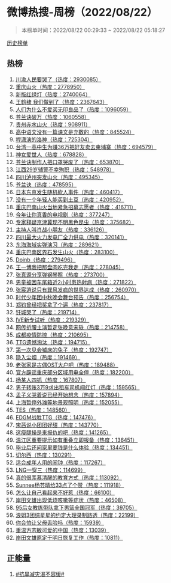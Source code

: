 <h1>
微博热搜-周榜（2022/08/22）
</h1>
<blockquote>
<p>
本榜单时间：2022/08/22 00:29:33 ~ 2022/08/22 05:18:27
</p>
</blockquote>
<p>
<a href="https://github.com/daifee/weibo-hot-search/tree/main/archives/weekly">历史榜单</a>
</p>
<h2>
热榜
</h2>
<ol>

<li>
<a href="https://s.weibo.com/weibo?q=%23%E5%B7%9D%E6%B8%9D%E4%BA%BA%E6%B0%91%E8%A6%81%E5%93%AD%E4%BA%86%23" target="weibo">
川渝人民要哭了（热度：2930085）
</a>
</li>

<li>
<a href="https://s.weibo.com/weibo?q=%23%E9%87%8D%E5%BA%86%E5%B1%B1%E7%81%AB%23" target="weibo">
重庆山火（热度：2778950）
</a>
</li>

<li>
<a href="https://s.weibo.com/weibo?q=%23%E6%96%B0%E7%89%88%E7%BA%A2%E7%BB%BF%E7%81%AF%23" target="weibo">
新版红绿灯（热度：2740064）
</a>
</li>

<li>
<a href="https://s.weibo.com/weibo?q=%23%E7%8E%8B%E9%B9%A4%E6%A3%A3%20%E6%88%91%E4%BB%AC%E5%81%9A%E5%88%B0%E4%BA%86%23" target="weibo">
王鹤棣 我们做到了（热度：2367643）
</a>
</li>

<li>
<a href="https://s.weibo.com/weibo?q=%23%E4%BA%BA%E4%BB%AC%E4%B8%BA%E4%BB%80%E4%B9%88%E4%B8%8D%E7%88%B1%E4%B9%B0%E6%97%A0%E5%8D%B0%E8%89%AF%E5%93%81%E4%BA%86%23" target="weibo">
人们为什么不爱买无印良品了（热度：1096059）
</a>
</li>

<li>
<a href="https://s.weibo.com/weibo?q=%23%E8%8B%8D%E5%85%B0%E8%AF%80%E7%A0%B4%E4%B8%87%23" target="weibo">
苍兰诀破万（热度：1060558）
</a>
</li>

<li>
<a href="https://s.weibo.com/weibo?q=%23%E8%B4%B5%E5%B7%9E%E8%B5%A4%E6%B0%B4%E5%B1%B1%E7%81%AB%23" target="weibo">
贵州赤水山火（热度：908911）
</a>
</li>

<li>
<a href="https://s.weibo.com/weibo?q=%23%E9%AB%98%E4%B8%AD%E8%AF%AD%E6%96%87%E6%B2%A1%E6%9C%89%E4%B8%80%E7%AF%87%E8%AF%BE%E6%96%87%E6%98%AF%E5%85%85%E6%95%B0%E7%9A%84%23" target="weibo">
高中语文没有一篇课文是充数的（热度：845524）
</a>
</li>

<li>
<a href="https://s.weibo.com/weibo?q=%23%E7%A8%8B%E6%BD%87%E6%BC%94%E7%9A%84%E6%B4%9B%E7%A5%9E%23" target="weibo">
程潇演的洛神（热度：725304）
</a>
</li>

<li>
<a href="https://s.weibo.com/weibo?q=%23%E5%8F%B0%E6%B9%BE%E4%B8%80%E9%AB%98%E4%B8%AD%E7%94%9F%E4%B8%BA%E8%B5%9A36%E4%B8%87%E6%8A%8A%E5%A5%BD%E5%8F%8B%E5%8D%96%E5%8E%BB%E6%9F%AC%E5%9F%94%E5%AF%A8%23" target="weibo">
台湾一高中生为赚36万把好友卖去柬埔寨（热度：694579）
</a>
</li>

<li>
<a href="https://s.weibo.com/weibo?q=%23%E7%A5%9E%E5%A5%B3%E7%88%B1%E4%B8%96%E4%BA%BA%23" target="weibo">
神女爱世人（热度：678828）
</a>
</li>

<li>
<a href="https://s.weibo.com/weibo?q=%23%E8%8B%8D%E5%85%B0%E8%AF%80%E5%88%B6%E4%BD%9C%E4%BA%BA%E6%8A%8A%E5%8F%A3%E7%BD%A9%E5%93%AD%E5%BA%9F%E4%BA%86%23" target="weibo">
苍兰诀制作人把口罩哭废了（热度：653870）
</a>
</li>

<li>
<a href="https://s.weibo.com/weibo?q=%23%E6%B1%9F%E8%A5%BF29%E5%B2%81%E8%BE%85%E8%AD%A6%E4%B8%8D%E5%B9%B8%E6%AE%89%E8%81%8C%23" target="weibo">
江西29岁辅警不幸殉职（热度：548978）
</a>
</li>

<li>
<a href="https://s.weibo.com/weibo?q=%23%E5%9B%9B%E5%B7%9D%E6%B3%B8%E5%B7%9E%E7%AA%81%E5%8F%91%E5%B1%B1%E7%81%AB%23" target="weibo">
四川泸州突发山火（热度：495345）
</a>
</li>

<li>
<a href="https://s.weibo.com/weibo?q=%23%E8%8B%8D%E5%85%B0%E8%AF%80%23" target="weibo">
苍兰诀（热度：478595）
</a>
</li>

<li>
<a href="https://s.weibo.com/weibo?q=%23%E6%97%A5%E6%9C%AC%E4%B8%9C%E4%BA%AC%E5%8F%91%E7%94%9F%E9%9A%8F%E6%9C%BA%E7%A0%8D%E4%BA%BA%E4%BA%8B%E4%BB%B6%23" target="weibo">
日本东京发生随机砍人事件（热度：460417）
</a>
</li>

<li>
<a href="https://s.weibo.com/weibo?q=%23%E6%B2%A1%E6%9C%89%E4%B8%80%E4%B8%AA%E5%B9%B4%E8%BD%BB%E4%BA%BA%E8%83%BD%E4%B9%B0%E5%88%B0%E5%9C%9F%E8%B1%86%23" target="weibo">
没有一个年轻人能买到土豆（热度：420952）
</a>
</li>

<li>
<a href="https://s.weibo.com/weibo?q=%23%E9%87%8D%E5%BA%86%E5%B7%B4%E5%8D%97%E5%B1%B1%E7%81%AB%E5%BD%93%E5%9C%B0%E7%B4%A7%E6%80%A5%E6%8B%9B%E5%8B%9F%E5%BF%97%E6%84%BF%E8%80%85%23" target="weibo">
重庆巴南山火当地紧急招募志愿者（热度：416711）
</a>
</li>

<li>
<a href="https://s.weibo.com/weibo?q=%23%E4%BB%8A%E5%B9%B4%E8%AE%A9%E4%BD%A0%E7%9C%9F%E9%A6%99%E7%9A%84%E7%94%B5%E8%A7%86%E5%89%A7%23" target="weibo">
今年让你真香的电视剧（热度：377247）
</a>
</li>

<li>
<a href="https://s.weibo.com/weibo?q=%23%E4%B8%93%E5%AE%B6%E9%87%8A%E7%96%91%E4%BA%AC%E6%B4%A5%E5%86%80%E7%8E%B0%E4%B8%8D%E6%98%8E%E9%BB%91%E8%89%B2%E6%98%86%E8%99%AB%23" target="weibo">
专家释疑京津冀现不明黑色昆虫（热度：375682）
</a>
</li>

<li>
<a href="https://s.weibo.com/weibo?q=%23%E4%B8%BB%E6%8C%81%E4%BA%BA%E5%8F%AB%E8%82%96%E6%88%98%E5%B0%8F%E6%9C%8B%E5%8F%8B%23" target="weibo">
主持人叫肖战小朋友（热度：336126）
</a>
</li>

<li>
<a href="https://s.weibo.com/weibo?q=%23%E5%9B%9B%E5%B7%9D%E6%9C%80%E5%A4%A7%E7%81%AB%E5%8A%9B%E5%8F%91%E7%94%B5%E5%8E%82%E5%85%A8%E5%8A%9B%E4%BE%9B%E7%94%B5%23" target="weibo">
四川最大火力发电厂全力供电（热度：320141）
</a>
</li>

<li>
<a href="https://s.weibo.com/weibo?q=%23%E4%B8%9C%E6%B5%B7%E6%B5%B7%E5%9F%9F%E5%AE%9E%E5%BC%B9%E6%BC%94%E4%B9%A0%23" target="weibo">
东海海域实弹演习（热度：289621）
</a>
</li>

<li>
<a href="https://s.weibo.com/weibo?q=%23%E9%87%8D%E5%BA%86%E5%B7%B4%E5%8D%97%E5%8C%BA%E7%95%8C%E7%9F%B3%E5%8F%91%E7%94%9F%E5%B1%B1%E7%81%AB%23" target="weibo">
重庆巴南区界石发生山火（热度：283100）
</a>
</li>

<li>
<a href="https://s.weibo.com/weibo?q=%23Doinb%23" target="weibo">
Doinb（热度：279496）
</a>
</li>

<li>
<a href="https://s.weibo.com/weibo?q=%23%E7%8E%8B%E4%B8%80%E5%8D%9A%E6%88%91%E6%8A%8A%E9%82%A3%E7%9B%98%E8%82%89%E5%90%83%E5%AE%8C%E6%88%91%E8%B5%B0%23" target="weibo">
王一博我把那盘肉吃完我走（热度：278045）
</a>
</li>

<li>
<a href="https://s.weibo.com/weibo?q=%23%E5%BC%A0%E7%9C%9F%E6%BA%90%E5%88%86%E4%BA%AB%E5%BC%B9%E9%92%A2%E7%90%B4%E7%85%A7%23" target="weibo">
张真源分享弹钢琴照（热度：273700）
</a>
</li>

<li>
<a href="https://s.weibo.com/weibo?q=%23%E7%94%B7%E7%AB%A5%E8%A2%AB%E5%9B%B0%E8%BD%A6%E5%B0%BE%E7%AE%B1%E8%BF%912%E5%B0%8F%E6%97%B6%E6%82%A3%E7%83%AD%E5%B0%84%E7%97%85%23" target="weibo">
男童被困车尾箱近2小时患热射病（热度：271822）
</a>
</li>

<li>
<a href="https://s.weibo.com/weibo?q=%23%E5%BC%A0%E5%AE%B8%E9%80%8D%E8%AF%B4%E5%8F%AA%E6%9C%89%E5%B7%BD%E9%A3%8E%E5%8F%91%E7%96%AF%E7%9A%84%E4%B8%96%E7%95%8C%E8%BE%BE%E6%88%90%23" target="weibo">
张宸逍说只有巽风发疯的世界达成（热度：260970）
</a>
</li>

<li>
<a href="https://s.weibo.com/weibo?q=%23%E6%97%B6%E4%BB%A3%E5%B0%91%E5%B9%B4%E5%9B%A2%E4%B8%AD%E7%A7%8B%E6%99%9A%E4%BC%9A%E8%88%9E%E5%8F%B0%E9%A2%84%E5%91%8A%23" target="weibo">
时代少年团中秋晚会舞台预告（热度：256754）
</a>
</li>

<li>
<a href="https://s.weibo.com/weibo?q=%23%E9%83%91%E9%92%A7%E6%9B%BE%E7%BB%8F%E6%8A%8A%E5%A5%96%E6%8B%BF%E4%BA%86%E4%B8%AA%E9%81%8D%23" target="weibo">
郑钧曾经把奖拿了个遍（热度：237817）
</a>
</li>

<li>
<a href="https://s.weibo.com/weibo?q=%23%E9%92%8E%E5%9F%8E%E5%93%AD%E4%BA%86%23" target="weibo">
钎城哭了（热度：219714）
</a>
</li>

<li>
<a href="https://s.weibo.com/weibo?q=%23IVE%E6%96%B0%E4%B8%93%E8%AF%95%E5%90%AC%23" target="weibo">
IVE新专试听（热度：219329）
</a>
</li>

<li>
<a href="https://s.weibo.com/weibo?q=%23%E7%BD%91%E4%BC%A0%E6%8A%98%E8%85%B0%E4%B8%BB%E6%BC%94%E6%9A%82%E5%AE%9A%E5%BC%A0%E6%99%9A%E6%84%8F%E5%AE%8B%E8%BD%B6%23" target="weibo">
网传折腰主演暂定张晚意宋轶（热度：214758）
</a>
</li>

<li>
<a href="https://s.weibo.com/weibo?q=%23%E6%88%90%E9%83%BD%E7%96%AB%E6%83%85%E9%98%B2%E6%8E%A7%23" target="weibo">
成都疫情防控（热度：210695）
</a>
</li>

<li>
<a href="https://s.weibo.com/weibo?q=%23TTG%E9%81%97%E6%86%BE%E6%B7%98%E6%B1%B0%23" target="weibo">
TTG遗憾淘汰（热度：194715）
</a>
</li>

<li>
<a href="https://s.weibo.com/weibo?q=%23%E7%AC%AC%E4%B8%80%E6%AC%A1%E8%A7%81%E4%BC%9A%E9%93%BA%E5%BA%8A%E7%9A%84%E5%85%94%E5%AD%90%23" target="weibo">
第一次见会铺床的兔子（热度：192747）
</a>
</li>

<li>
<a href="https://s.weibo.com/weibo?q=%23%E9%9A%90%E5%85%A5%E5%B0%98%E7%83%9F%23" target="weibo">
隐入尘烟（热度：191469）
</a>
</li>

<li>
<a href="https://s.weibo.com/weibo?q=%23%E8%80%81%E5%BC%A0%E5%AE%B6%E6%98%AF%E5%8F%A4%E5%81%B6OST%E5%A4%A7%E6%88%B7%E5%90%A7%23" target="weibo">
老张家是古偶OST大户吧（热度：189488）
</a>
</li>

<li>
<a href="https://s.weibo.com/weibo?q=%23%E5%AE%98%E6%96%B9%E8%BE%9F%E8%B0%A3%E9%87%8D%E5%BA%86%E9%83%A8%E5%88%86%E5%8C%BA%E5%9F%9F%E7%94%A8%E7%94%B5%E5%85%A8%E5%81%9C%23" target="weibo">
官方辟谣重庆部分区域用电全停（热度：182200）
</a>
</li>

<li>
<a href="https://s.weibo.com/weibo?q=%23%E6%9D%A8%E6%9F%90%E4%BA%BA%E5%9B%9B%E6%8A%93%23" target="weibo">
杨某人四抓（热度：167807）
</a>
</li>

<li>
<a href="https://s.weibo.com/weibo?q=%23%E7%94%B7%E5%AD%90%E8%BD%AC%E8%B4%A63%E4%B8%879%E6%B1%82%E5%87%BA%E7%A7%9F%E8%BD%A6%E5%8F%B8%E6%9C%BA%E9%97%AF%E7%BA%A2%E7%81%AF%23" target="weibo">
男子转账3万9求出租车司机闯红灯（热度：159565）
</a>
</li>

<li>
<a href="https://s.weibo.com/weibo?q=%23%E5%AD%9F%E5%AD%90%E4%B9%89%E5%93%AD%E7%9D%80%E8%AF%B4%E5%B7%B2%E7%BB%8F%E5%BC%80%E5%A7%8B%E6%83%B3%E5%BF%B5%23" target="weibo">
孟子义哭着说已经开始想念（热度：157894）
</a>
</li>

<li>
<a href="https://s.weibo.com/weibo?q=%23%E4%B8%8A%E6%B5%B7%E6%9A%82%E5%81%9C%E5%A4%96%E6%BB%A9%E7%AD%89%E5%9C%B0%E6%99%AF%E8%A7%82%E7%85%A7%E6%98%8E%23" target="weibo">
上海暂停外滩等地景观照明（热度：152055）
</a>
</li>

<li>
<a href="https://s.weibo.com/weibo?q=%23TES%23" target="weibo">
TES（热度：148560）
</a>
</li>

<li>
<a href="https://s.weibo.com/weibo?q=%23EDGM%E6%88%98%E8%83%9CTTG%23" target="weibo">
EDGM战胜TTG（热度：147476）
</a>
</li>

<li>
<a href="https://s.weibo.com/weibo?q=%23%E5%AE%8B%E8%8C%9C%E8%AF%B4%E5%B0%8F%E5%9B%A2%E5%9B%A2%E5%A5%BD%E7%94%9C%23" target="weibo">
宋茜说小团团好甜（热度：143770）
</a>
</li>

<li>
<a href="https://s.weibo.com/weibo?q=%23%E8%BF%99%E7%98%A6%E8%85%BF%E6%93%8D%E6%98%AF%E6%9D%A5%E6%8A%A5%E4%BB%87%E7%9A%84%E5%90%A7%23" target="weibo">
这瘦腿操是来报仇的吧（热度：141265）
</a>
</li>

<li>
<a href="https://s.weibo.com/weibo?q=%23%E6%B8%A9%E6%B1%9F%E5%8C%BA%E9%87%8D%E8%A6%81%E6%8F%90%E7%A4%BA%E5%A6%82%E6%9C%89%E9%87%8D%E5%8F%A0%E7%AB%8B%E5%8D%B3%E6%8A%A5%E5%A4%87%23" target="weibo">
温江区重要提示如有重叠立即报备（热度：136451）
</a>
</li>

<li>
<a href="https://s.weibo.com/weibo?q=%23%E6%AF%95%E4%B8%9A%E5%90%8E%E8%BF%98%E9%97%AE%E5%AE%B6%E9%87%8C%E8%A6%81%E9%92%B1%E6%98%AF%E4%BB%80%E4%B9%88%E4%BD%93%E9%AA%8C%23" target="weibo">
毕业后还问家里要钱是什么体验（热度：134451）
</a>
</li>

<li>
<a href="https://s.weibo.com/weibo?q=%23%E5%88%87%E5%B0%94%E8%A5%BF%23" target="weibo">
切尔西（热度：130291）
</a>
</li>

<li>
<a href="https://s.weibo.com/weibo?q=%23%E9%80%82%E5%90%88%E6%88%90%E5%B9%B4%E4%BA%BA%E7%94%A8%E7%9A%84%E9%97%B9%E9%92%9F%23" target="weibo">
适合成年人用的闹钟（热度：117267）
</a>
</li>

<li>
<a href="https://s.weibo.com/weibo?q=%23LNG%E4%B8%80%E7%A9%BF%E4%B8%89%23" target="weibo">
LNG一穿三（热度：114699）
</a>
</li>

<li>
<a href="https://s.weibo.com/weibo?q=%23%E7%9C%9F%E7%9A%84%E5%BE%88%E7%BE%A1%E6%85%95%E6%B8%85%E9%86%92%E7%9A%84%E6%95%99%E8%82%B2%E6%96%B9%E5%BC%8F%23" target="weibo">
真的很羡慕清醒的教育方式（热度：113092）
</a>
</li>

<li>
<a href="https://s.weibo.com/weibo?q=%23Sunnee%E6%9D%A8%E8%8A%B8%E6%99%B4%E7%BB%9933%E7%82%B9%E4%BA%86%E4%B8%AA%E8%B5%9E%23" target="weibo">
Sunnee杨芸晴给33点了个赞（热度：111918）
</a>
</li>

<li>
<a href="https://s.weibo.com/weibo?q=%23%E6%80%8E%E4%B9%88%E8%AE%A9%E8%87%AA%E5%B7%B1%E7%9C%8B%E8%B5%B7%E6%9D%A5%E4%B8%8D%E5%A5%BD%E6%83%B9%23" target="weibo">
怎么让自己看起来不好惹（热度：66100）
</a>
</li>

<li>
<a href="https://s.weibo.com/weibo?q=%23%E5%B2%B8%E7%94%B0%E6%96%87%E9%9B%84%E5%87%BA%E7%8E%B0%E4%BD%8E%E7%83%A7%E5%92%B3%E5%97%BD%E7%AD%89%E7%97%87%E7%8A%B6%23" target="weibo">
岸田文雄出现低烧咳嗽等症状（热度：46508）
</a>
</li>

<li>
<a href="https://s.weibo.com/weibo?q=%2395%E5%90%8E%E5%A5%B3%E6%95%99%E7%BB%83%E5%B8%A6%E9%98%9F%E6%8B%BF%E4%B8%8B%E7%94%B7%E7%AF%AE%E5%85%A8%E5%9B%BD%E5%86%A0%E5%86%9B%23" target="weibo">
95后女教练带队拿下男篮全国冠军（热度：39705）
</a>
</li>

<li>
<a href="https://s.weibo.com/weibo?q=%23%E6%B5%AA%E5%A7%903%E5%9B%A2%E7%BB%BC%E6%98%9F%E6%98%9F%E7%9A%84%E7%BA%A6%E5%AE%9A%E5%A4%A7%E7%90%86%E5%BD%95%E5%88%B6%E8%B7%AF%E9%80%8F%23" target="weibo">
浪姐3团综星星的约定大理录制路透（热度：22199）
</a>
</li>

<li>
<a href="https://s.weibo.com/weibo?q=%23%E4%BD%A0%E4%BC%9A%E6%80%95%E8%AE%A9%E7%88%B6%E6%AF%8D%E4%B8%A2%E8%84%B8%E5%90%97%23" target="weibo">
你会怕让父母丢脸吗（热度：15939）
</a>
</li>

<li>
<a href="https://s.weibo.com/weibo?q=%23%E9%87%8D%E6%B8%A9%E6%96%B9%E5%BF%97%E6%95%8F%E5%8F%AF%E7%88%B1%E7%9A%84%E4%B8%AD%E5%9B%BD%23" target="weibo">
重温方志敏可爱的中国（热度：13039）
</a>
</li>

<li>
<a href="https://s.weibo.com/weibo?q=%23%E5%B2%B8%E7%94%B0%E6%96%87%E9%9B%84%E5%8E%9F%E5%AE%9A%E4%BA%8E%E6%98%8E%E6%97%A5%E6%81%A2%E5%A4%8D%E5%B7%A5%E4%BD%9C%23" target="weibo">
岸田文雄原定于明日恢复工作（热度：10811）
</a>
</li>

</ol>
<h2>
正能量
</h2>
<ol>

<li>
<a href="https://s.weibo.com/weibo?q=%23%23%E6%8A%97%E6%97%B1%E5%87%8F%E7%81%BE%E6%B8%B4%E4%B8%8D%E5%AE%B9%E7%BC%93%23%23" target="weibo">
#抗旱减灾渴不容缓#
</a>
</li>

</ol>